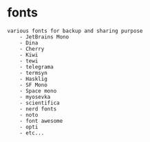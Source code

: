 fonts
=====
    various fonts for backup and sharing purpose
        - JetBrains Mono
        - Dina
        - Cherry
        - Kiwi
        - tewi
        - telegrama
        - termsyn
        - Hasklig
        - SF Mono
        - Space mono
        - myosevka
        - scientifica
        - nerd fonts
        - noto
        - font awesome
        - opti
        - etc...
